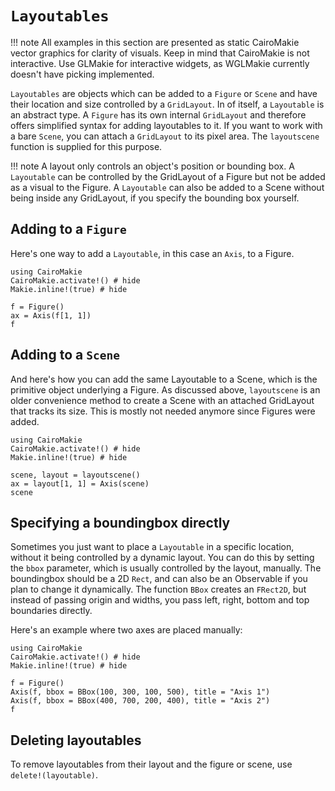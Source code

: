 # `Layoutables`

!!! note
    All examples in this section are presented as static CairoMakie vector graphics for clarity of visuals.
    Keep in mind that CairoMakie is not interactive.
    Use GLMakie for interactive widgets, as WGLMakie currently doesn't have picking implemented.

`Layoutables` are objects which can be added to a `Figure` or `Scene` and have their location and size controlled by a `GridLayout`. In of itself, a `Layoutable` is an abstract type.
A `Figure` has its own internal `GridLayout` and therefore offers simplified syntax for adding layoutables to it.
If you want to work with a bare `Scene`, you can attach a `GridLayout` to its pixel area.
The `layoutscene` function is supplied for this purpose.

!!! note
    A layout only controls an object's position or bounding box.
    A `Layoutable` can be controlled by the GridLayout of a Figure but not be added as a visual to the Figure.
    A `Layoutable` can also be added to a Scene without being inside any GridLayout, if you specify the bounding box yourself.

## Adding to a `Figure`

Here's one way to add a `Layoutable`, in this case an `Axis`, to a Figure.

```@example
using CairoMakie
CairoMakie.activate!() # hide
Makie.inline!(true) # hide

f = Figure()
ax = Axis(f[1, 1])
f
```

## Adding to a `Scene`

And here's how you can add the same Layoutable to a Scene, which is the primitive object underlying a Figure.
As discussed above, `layoutscene` is an older convenience method to create a Scene with an attached GridLayout that tracks its size.
This is mostly not needed anymore since Figures were added.

```@example
using CairoMakie
CairoMakie.activate!() # hide
Makie.inline!(true) # hide

scene, layout = layoutscene()
ax = layout[1, 1] = Axis(scene)
scene
```

## Specifying a boundingbox directly

Sometimes you just want to place a `Layoutable` in a specific location, without it being controlled by a dynamic layout.
You can do this by setting the `bbox` parameter, which is usually controlled by the layout, manually.
The boundingbox should be a 2D `Rect`, and can also be an Observable if you plan to change it dynamically.
The function `BBox` creates an `FRect2D`, but instead of passing origin and widths, you pass left, right, bottom and top boundaries directly.

Here's an example where two axes are placed manually:

```@example
using CairoMakie
CairoMakie.activate!() # hide
Makie.inline!(true) # hide

f = Figure()
Axis(f, bbox = BBox(100, 300, 100, 500), title = "Axis 1")
Axis(f, bbox = BBox(400, 700, 200, 400), title = "Axis 2")
f
```

## Deleting layoutables

To remove layoutables from their layout and the figure or scene, use `delete!(layoutable)`.
